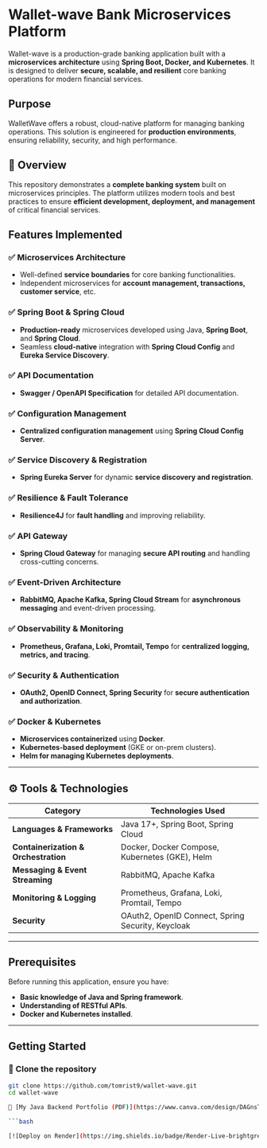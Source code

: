 # Wallet-wave Bank Microservices Platform

Wallet-wave is a production-grade banking application built with a **microservices architecture** using **Spring Boot, Docker, and Kubernetes**. It is designed to deliver **secure, scalable, and resilient** core banking operations for modern financial services.

##  Purpose

WalletWave offers a robust, cloud-native platform for managing banking operations. This solution is engineered for **production environments**, ensuring reliability, security, and high performance.

## 🔹 Overview

This repository demonstrates a **complete banking system** built on microservices principles. The platform utilizes modern tools and best practices to ensure **efficient development, deployment, and management** of critical financial services.

##  Features Implemented

### ✅ Microservices Architecture
- Well-defined **service boundaries** for core banking functionalities.
- Independent microservices for **account management, transactions, customer service**, etc.

### ✅ Spring Boot & Spring Cloud
- **Production-ready** microservices developed using Java, **Spring Boot**, and **Spring Cloud**.
- Seamless **cloud-native** integration with **Spring Cloud Config** and **Eureka Service Discovery**.

### ✅ API Documentation
- **Swagger / OpenAPI Specification** for detailed API documentation.

### ✅ Configuration Management
- **Centralized configuration management** using **Spring Cloud Config Server**.

### ✅ Service Discovery & Registration
- **Spring Eureka Server** for dynamic **service discovery and registration**.

### ✅ Resilience & Fault Tolerance
- **Resilience4J** for **fault handling** and improving reliability.

### ✅ API Gateway
- **Spring Cloud Gateway** for managing **secure API routing** and handling cross-cutting concerns.

### ✅ Event-Driven Architecture
- **RabbitMQ, Apache Kafka, Spring Cloud Stream** for **asynchronous messaging** and event-driven processing.

### ✅ Observability & Monitoring
- **Prometheus, Grafana, Loki, Promtail, Tempo** for **centralized logging, metrics, and tracing**.

### ✅ Security & Authentication
- **OAuth2, OpenID Connect, Spring Security** for **secure authentication and authorization**.

### ✅ Docker & Kubernetes
- **Microservices containerized** using **Docker**.
- **Kubernetes-based deployment** (GKE or on-prem clusters).
- **Helm for managing Kubernetes deployments**.

---

## ⚙️ Tools & Technologies

| Category           | Technologies Used |
|-------------------|------------------|
| **Languages & Frameworks** | Java 17+, Spring Boot, Spring Cloud |
| **Containerization & Orchestration** | Docker, Docker Compose, Kubernetes (GKE), Helm |
| **Messaging & Event Streaming** | RabbitMQ, Apache Kafka |
| **Monitoring & Logging** | Prometheus, Grafana, Loki, Promtail, Tempo |
| **Security** | OAuth2, OpenID Connect, Spring Security, Keycloak |

---

##  Prerequisites

Before running this application, ensure you have:

- **Basic knowledge of Java and Spring framework**.
- **Understanding of RESTful APIs**.
- **Docker and Kubernetes installed**.

---

##  Getting Started

### 🔹 Clone the repository
```bash
git clone https://github.com/tomrist9/wallet-wave.git
cd wallet-wave

📄 [My Java Backend Portfolio (PDF)](https://www.canva.com/design/DAGnsTlPI4E/YWJ12yjDBMzhRCY6rslQAQ/view?utm_content=DAGnsTlPI4E&utm_campaign=designshare&utm_medium=link2&utm_source=uniquelinks&utlId=hc0e2a8c572

```bash

[![Deploy on Render](https://img.shields.io/badge/Render-Live-brightgreen?logo=render)](https://wallet-wave.onrender.com)

